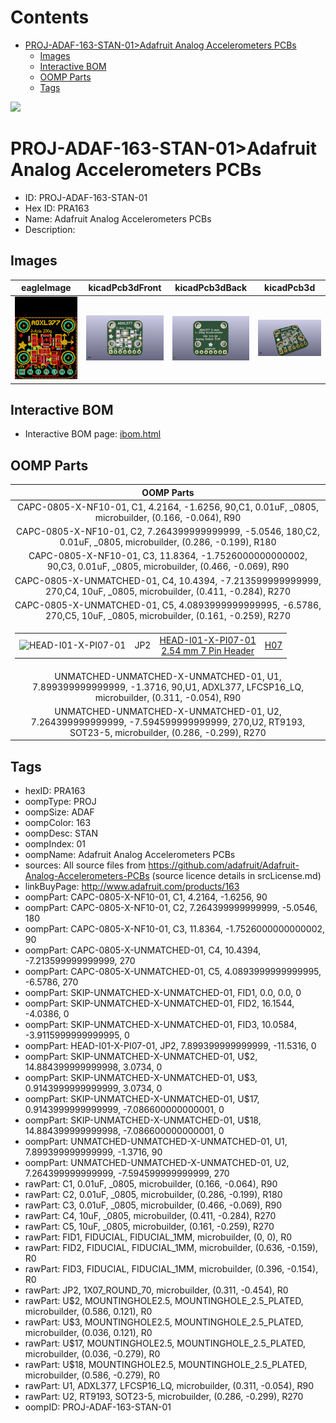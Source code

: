 



Contents
========

* [PROJ-ADAF-163-STAN-01>Adafruit Analog Accelerometers PCBs](#proj-adaf-163-stan-01adafruit-analog-accelerometers-pcbs)
	* [Images](#images)
	* [Interactive BOM](#interactive-bom)
	* [OOMP Parts](#oomp-parts)
	* [Tags](#tags)
  
![][im]
# PROJ-ADAF-163-STAN-01>Adafruit Analog Accelerometers PCBs

- ID: PROJ-ADAF-163-STAN-01
- Hex ID: PRA163
- Name: Adafruit Analog Accelerometers PCBs
- Description: 

## Images
  
  

|eagleImage|kicadPcb3dFront|kicadPcb3dBack|kicadPcb3d|
| :---: | :---: | :---: | :---: |
|[![eagleImage](eagleImage_140.png)](eagleImage_600.png)|[![kicadPcb3dFront](kicadPcb3dFront_140.png)](kicadPcb3dFront_600.png)|[![kicadPcb3dBack](kicadPcb3dBack_140.png)](kicadPcb3dBack_600.png)|[![kicadPcb3d](kicadPcb3d_140.png)](kicadPcb3d_600.png)|

## Interactive BOM

- Interactive BOM page: [ibom.html](kicad/bom/ibom.html)

## OOMP Parts
  

|OOMP Parts|
| :---: |
|CAPC-0805-X-NF10-01, C1, 4.2164, -1.6256, 90,C1, 0.01uF, _0805, microbuilder, (0.166, -0.064), R90|
|CAPC-0805-X-NF10-01, C2, 7.264399999999999, -5.0546, 180,C2, 0.01uF, _0805, microbuilder, (0.286, -0.199), R180|
|CAPC-0805-X-NF10-01, C3, 11.8364, -1.7526000000000002, 90,C3, 0.01uF, _0805, microbuilder, (0.466, -0.069), R90|
|CAPC-0805-X-UNMATCHED-01, C4, 10.4394, -7.213599999999999, 270,C4, 10uF, _0805, microbuilder, (0.411, -0.284), R270|
|CAPC-0805-X-UNMATCHED-01, C5, 4.0893999999999995, -6.5786, 270,C5, 10uF, _0805, microbuilder, (0.161, -0.259), R270|
|<table><tr><td>![HEAD-I01-X-PI07-01](https://raw.githubusercontent.com/oomlout/oomlout_OOMP_parts/main/HEAD-I01-X-PI07-01/image_140.jpg)</td><td> JP2</td><td>[HEAD-I01-X-PI07-01<br>2.54 mm 7 Pin Header](https://github.com/oomlout/oomlout_OOMP_parts/tree/main/HEAD-I01-X-PI07-01/)</td><td>[H07](https://github.com/oomlout/oomlout_OOMP_parts/tree/main/HEAD-I01-X-PI07-01/)</td></tr></table>|
|UNMATCHED-UNMATCHED-X-UNMATCHED-01, U1, 7.899399999999999, -1.3716, 90,U1, ADXL377, LFCSP16_LQ, microbuilder, (0.311, -0.054), R90|
|UNMATCHED-UNMATCHED-X-UNMATCHED-01, U2, 7.264399999999999, -7.594599999999999, 270,U2, RT9193, SOT23-5, microbuilder, (0.286, -0.299), R270|

## Tags

- hexID: PRA163
- oompType: PROJ
- oompSize: ADAF
- oompColor: 163
- oompDesc: STAN
- oompIndex: 01
- oompName: Adafruit Analog Accelerometers PCBs
- sources: All source files from https://github.com/adafruit/Adafruit-Analog-Accelerometers-PCBs (source licence details in srcLicense.md)
- linkBuyPage: http://www.adafruit.com/products/163
- oompPart: CAPC-0805-X-NF10-01, C1, 4.2164, -1.6256, 90
- oompPart: CAPC-0805-X-NF10-01, C2, 7.264399999999999, -5.0546, 180
- oompPart: CAPC-0805-X-NF10-01, C3, 11.8364, -1.7526000000000002, 90
- oompPart: CAPC-0805-X-UNMATCHED-01, C4, 10.4394, -7.213599999999999, 270
- oompPart: CAPC-0805-X-UNMATCHED-01, C5, 4.0893999999999995, -6.5786, 270
- oompPart: SKIP-UNMATCHED-X-UNMATCHED-01, FID1, 0.0, 0.0, 0
- oompPart: SKIP-UNMATCHED-X-UNMATCHED-01, FID2, 16.1544, -4.0386, 0
- oompPart: SKIP-UNMATCHED-X-UNMATCHED-01, FID3, 10.0584, -3.9115999999999995, 0
- oompPart: HEAD-I01-X-PI07-01, JP2, 7.899399999999999, -11.5316, 0
- oompPart: SKIP-UNMATCHED-X-UNMATCHED-01, U$2, 14.884399999999998, 3.0734, 0
- oompPart: SKIP-UNMATCHED-X-UNMATCHED-01, U$3, 0.9143999999999999, 3.0734, 0
- oompPart: SKIP-UNMATCHED-X-UNMATCHED-01, U$17, 0.9143999999999999, -7.086600000000001, 0
- oompPart: SKIP-UNMATCHED-X-UNMATCHED-01, U$18, 14.884399999999998, -7.086600000000001, 0
- oompPart: UNMATCHED-UNMATCHED-X-UNMATCHED-01, U1, 7.899399999999999, -1.3716, 90
- oompPart: UNMATCHED-UNMATCHED-X-UNMATCHED-01, U2, 7.264399999999999, -7.594599999999999, 270
- rawPart: C1, 0.01uF, _0805, microbuilder, (0.166, -0.064), R90
- rawPart: C2, 0.01uF, _0805, microbuilder, (0.286, -0.199), R180
- rawPart: C3, 0.01uF, _0805, microbuilder, (0.466, -0.069), R90
- rawPart: C4, 10uF, _0805, microbuilder, (0.411, -0.284), R270
- rawPart: C5, 10uF, _0805, microbuilder, (0.161, -0.259), R270
- rawPart: FID1, FIDUCIAL, FIDUCIAL_1MM, microbuilder, (0, 0), R0
- rawPart: FID2, FIDUCIAL, FIDUCIAL_1MM, microbuilder, (0.636, -0.159), R0
- rawPart: FID3, FIDUCIAL, FIDUCIAL_1MM, microbuilder, (0.396, -0.154), R0
- rawPart: JP2, 1X07_ROUND_70, microbuilder, (0.311, -0.454), R0
- rawPart: U$2, MOUNTINGHOLE2.5, MOUNTINGHOLE_2.5_PLATED, microbuilder, (0.586, 0.121), R0
- rawPart: U$3, MOUNTINGHOLE2.5, MOUNTINGHOLE_2.5_PLATED, microbuilder, (0.036, 0.121), R0
- rawPart: U$17, MOUNTINGHOLE2.5, MOUNTINGHOLE_2.5_PLATED, microbuilder, (0.036, -0.279), R0
- rawPart: U$18, MOUNTINGHOLE2.5, MOUNTINGHOLE_2.5_PLATED, microbuilder, (0.586, -0.279), R0
- rawPart: U1, ADXL377, LFCSP16_LQ, microbuilder, (0.311, -0.054), R90
- rawPart: U2, RT9193, SOT23-5, microbuilder, (0.286, -0.299), R270
- oompID: PROJ-ADAF-163-STAN-01



[im]: kicadPcb3d_450.png
